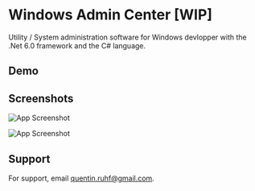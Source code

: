 # Windows Admin Center [WIP]

Utility / System administration software for Windows devlopper with the .Net 6.0 framework and the C# language.

## Demo




## Screenshots

![App Screenshot](https://i.imgur.com/QAVHuVM.png)

![App Screenshot](https://i.imgur.com/CK3RW4Z.png)


## Support

For support, email quentin.ruhf@gmail.com.

